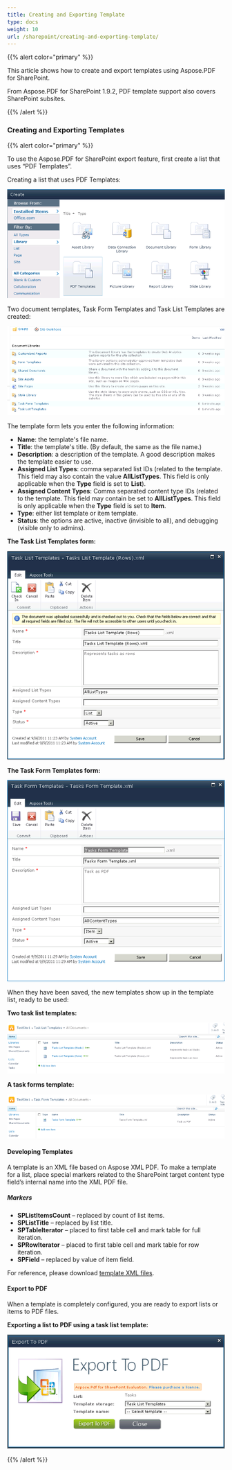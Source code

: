 ```yaml
---
title: Creating and Exporting Template
type: docs
weight: 10
url: /sharepoint/creating-and-exporting-template/
---
```


{{% alert color="primary" %}} 

This article shows how to create and export templates using Aspose.PDF for SharePoint.

From Aspose.PDF for SharePoint 1.9.2, PDF template support also covers SharePoint subsites.

{{% /alert %}} 
### **Creating and Exporting Templates**
{{% alert color="primary" %}} 

To use the Aspose.PDF for SharePoint export feature, first create a list that uses “PDF Templates”.

Creating a list that uses PDF Templates: 

![todo:image_alt_text](creating-and-exporting-template_1.png)

Two document templates, Task Form Templates and Task List Templates are created: 

![todo:image_alt_text](creating-and-exporting-template_2.png)



The template form lets you enter the following information:

- **Name**: the template's file name.
- **Title**: the template's title. (By default, the same as the file name.)
- **Description**: a description of the template. A good description makes the template easier to use.
- **Assigned List Types**: comma separated list IDs (related to the template. This field may also contain the value **AllListTypes**. This field is only applicable when the **Type** field is set to **List**).
- **Assigned Content Types**: Comma separated content type IDs (related to the template. This field may contain be set to **AllListTypes**. This field is only applicable when the **Type** field is set to **Item**.
- **Type**: either list template or item template.
- **Status**: the options are active, inactive (invisible to all), and debugging (visible only to admins).

**The Task List Templates form:** 

![todo:image_alt_text](creating-and-exporting-template_3.png)




**The Task Form Templates form:** 

![todo:image_alt_text](creating-and-exporting-template_4.png)




When they have been saved, the new templates show up in the template list, ready to be used:

**Two task list templates:** 

![todo:image_alt_text](creating-and-exporting-template_5.png)



**A task forms template:** 

![todo:image_alt_text](creating-and-exporting-template_6.png)



#### **Developing Templates**
A template is an XML file based on Aspose XML PDF. To make a template for a list, place special markers related to the SharePoint target content type field’s internal name into the XML PDF file.
##### **Markers**
- **SPListItemsCount** – replaced by count of list items.
- **SPListTitle** – replaced by list title.
- **SPTableIterator** – placed to first table cell and mark table for full iteration.
- **SPRowIterator** – placed to first table cell and mark table for row iteration.
- **SPField** – replaced by value of item field.

For reference, please download [template XML files](attachments/8421394/8618082.zip).
#### **Export to PDF**
When a template is completely configured, you are ready to export lists or items to PDF files.

**Exporting a list to PDF using a task list template:** 

![todo:image_alt_text](creating-and-exporting-template_7.png)

{{% /alert %}} 